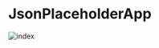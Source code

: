 # JsonPlaceholderApp

![index](https://user-images.githubusercontent.com/50462952/148650097-d3d5e62c-bacc-40d7-bc0c-a08eefeec3a5.png)
